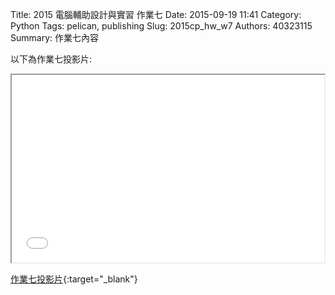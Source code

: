 Title: 2015 電腦輔助設計與實習 作業七
Date: 2015-09-19 11:41
Category: Python
Tags: pelican, publishing
Slug: 2015cp_hw_w7
Authors: 40323115
Summary: 作業七內容

以下為作業七投影片:

<iframe src="40323115_cp_w7_p.html" width="500" height="300"></iframe>

[作業七投影片](40323115_cp_w7_p.html){:target="_blank"}

